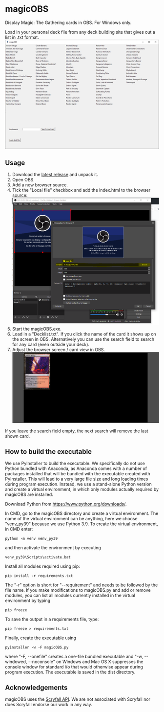 # magicOBS

Display Magic: The Gathering cards in OBS. For Windows only.

Load in your personal deck file from any deck building site that gives out a list in .txt format.
![Program example](images/macOBS_example.png)

## Usage 

1. Download the [latest release](https://github.com/d3kker/magic/releases/latest) and unpack it. 
2. Open OBS.
3. Add a new browser source.
4. Tick the  "Local file" checkbox and add the index.html to the browser source:
![OBS browser source](images/OBS_browser_source.png)
5. Start the magicOBS.exe.
6. Load in a "Decklist.txt". If you click the name of the card it shows up on the screen in OBS.  Alternatively you can use the search field to search for any card (even outside your deck).
7. Adjust the browser screen / card view in OBS. 
![Card display in OBS](images/OBS_card_display.png)

If you leave the search field empty, the next search will remove the last shown card. 

## How to build the executable

We use PyInstaller to build the executable. We specifically do not use Python bundled with Anaconda, as Anaconda comes with a number of packages installed that will be bundled with the executable created with PyInstaller. This will lead to a very large file size and long loading times during program execution. Instead, we use a stand-alone Python version and create a virtual environment, in which only modules actually required by magicOBS are installed.

Download Python from https://www.python.org/downloads/.

In CMD, go to the magicOBS directory and create a virtual environment. The name of the virtual environment can be anything, here we choose "venv_py39" because we use Python 3.9.
To create the virtual environment, in CMD enter:

```
python -m venv venv_py39
```

and then activate the environment by executing

```
venv_py39\Scripts\activate.bat
```

Install all modules required using pip:

```
pip install -r requirements.txt
```

The "-r" option is short for "--requirement" and needs to be followed by the file name. If you make modifications to magicOBS.py and add or remove modules, you can list all modules currently installed in the virtual environment by typing

```
pip freeze
```

To save the output in a requirements file, type:

```
pip freeze > requirements.txt
```

Finally, create the executable using

```
pyinstaller -w -F magicOBS.py
```

where "-F, --onefile" creates a one-file bundled executable and "-w, --windowed, --noconsole" on Windows and Mac OS X suppresses the console window for standard i/o that would otherwise appear during program execution. The executable is saved in the dist directory.

## Acknowledgements

magicOBS uses the [Scryfall API](https://scryfall.com/docs/api). We are not associated with Scryfall nor does Scryfall endorse our work in any way.